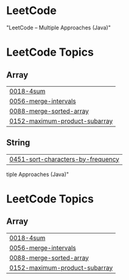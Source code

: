 # LeetCode
"LeetCode – Multiple Approaches (Java)"

<!---LeetCode Topics Start-->
# LeetCode Topics
## Array
|  |
| ------- |
| [0018-4sum](https://github.com/VanshSaini1156/LeetCode/tree/master/0018-4sum) |
| [0056-merge-intervals](https://github.com/VanshSaini1156/LeetCode/tree/master/0056-merge-intervals) |
| [0088-merge-sorted-array](https://github.com/VanshSaini1156/LeetCode/tree/master/0088-merge-sorted-array) |
| [0152-maximum-product-subarray](https://github.com/VanshSaini1156/LeetCode/tree/master/0152-maximum-product-subarray) |
## String
|  |
| ------- |
| [0451-sort-characters-by-frequency](https://github.com/VanshSaini1156/LeetCode/tree/master/0451-sort-characters-by-frequency) |

<!---LeetCode Topics End-->tiple Approaches (Java)"

<!---LeetCode Topics Start-->
# LeetCode Topics
## Array
|  |
| ------- |
| [0018-4sum](https://github.com/VanshSaini1156/LeetCode/tree/master/0018-4sum) |
| [0056-merge-intervals](https://github.com/VanshSaini1156/LeetCode/tree/master/0056-merge-intervals) |
| [0088-merge-sorted-array](https://github.com/VanshSaini1156/LeetCode/tree/master/0088-merge-sorted-array) |
| [0152-maximum-product-subarray](https://github.com/VanshSaini1156/LeetCode/tree/master/0152-maximum-product-subarray) |
